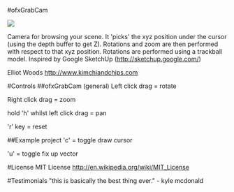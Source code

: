#ofxGrabCam

<img src="https://raw.github.com/elliotwoods/ofxGrabCam/master/ofxaddons_thumbnail.png" />

Camera for browsing your scene. It 'picks' the xyz position under the cursor (using the depth buffer to get Z).
Rotations and zoom are then performed with respect to that xyz position.
Rotations are performed using a trackball model.
Inspired by Google SketchUp (http://sketchup.google.com/)

Elliot Woods
http://www.kimchiandchips.com

#Controls
##ofxGrabCam (general)
Left click drag = rotate

Right click drag = zoom

hold 'h' whilst left click drag = pan

'r' key = reset

##Example project
'c' = toggle draw cursor

'u' = toggle fix up vector

#License
MIT License
http://en.wikipedia.org/wiki/MIT_License

#Testimonials
"this is basically the best thing ever." - kyle mcdonald
